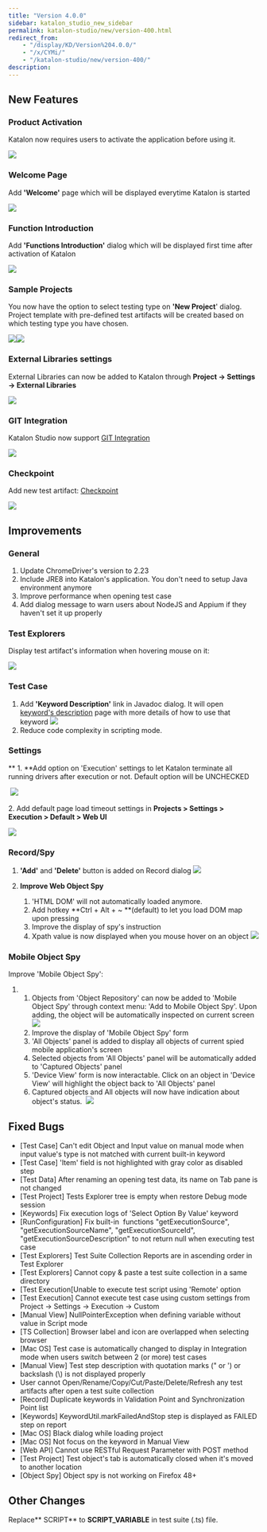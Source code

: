 ```yaml
---
title: "Version 4.0.0"
sidebar: katalon_studio_new_sidebar
permalink: katalon-studio/new/version-400.html
redirect_from:
    - "/display/KD/Version%204.0.0/"
    - "/x/CYMi/"
    - "/katalon-studio/new/version-400/"
description:
---
```

New Features
------------

### Product Activation

Katalon now requires users to activate the application before using it.

![](../../images/katalon-studio/new/version-400/image2016-9-7-173A543A17.png)

### Welcome Page

Add **'Welcome'** page which will be displayed everytime Katalon is started

![](../../images/katalon-studio/new/version-400/image2016-9-7-113A373A5.png)

### Function Introduction

Add **'Functions Introduction'** dialog which will be displayed first time after activation of Katalon

![](../../images/katalon-studio/new/version-400/image2016-9-7-113A383A13.png)

### Sample Projects

You now have the option to select testing type on **'New Project**' dialog. Project template with pre-defined test artifacts will be created based on which testing type you have chosen.

![](../../images/katalon-studio/new/version-400/image2016-8-28-103A63A4.png)![](../../images/katalon-studio/new/version-400/image2016-8-28-103A63A14.png)

### External Libraries settings

External Libraries can now be added to Katalon through **Project -> Settings -> External Libraries**

![](../../images/katalon-studio/new/version-400/image2016-8-28-93A503A44.png)

### GIT Integration

Katalon Studio now support [GIT Integration](/pages/viewpage.action?pageId=2261849)

![](../../images/katalon-studio/new/version-400/image2016-9-7-123A443A51.png)

### Checkpoint

Add new test artifact: [Checkpoint](/pages/viewpage.action?pageId=2261817)

![](../../images/katalon-studio/new/version-400/image2016-9-7-123A433A24.png)

Improvements
------------

### General

1.  Update ChromeDriver's version to 2.23
2.  Include JRE8 into Katalon's application. You don't need to setup Java environment anymore
3.  Improve performance when opening test case
4.  Add dialog message to warn users about NodeJS and Appium if they haven't set it up properly

### Test Explorers

Display test artifact's information when hovering mouse on it:

![](../../images/katalon-studio/new/version-400/image2016-9-7-203A503A5.png)

### Test Case

1.  Add **'Keyword Description'** link in Javadoc dialog. It will open [keyword's description](http://docs.katalon.com/display/KD/Keyword+Index) page with more details of how to use that keyword
    ![](../../images/katalon-studio/new/version-400/image2016-8-28-93A523A28.png)
2.  Reduce code complexity in scripting mode. 

### Settings

** 1. **Add option on 'Execution' settings to let Katalon terminate all running drivers after execution or not. Default option will be UNCHECKED

 ![](../../images/katalon-studio/new/version-400/image2016-9-7-203A533A29.png)

2. Add default page load timeout settings in **Projects > Settings > Execution > Default > Web UI**

![](../../images/katalon-studio/new/version-400/image2016-8-28-103A593A43.png)

### Record/Spy

1.  **'Add'** and **'Delete'** button is added on Record dialog
    ![](../../images/katalon-studio/new/version-400/image2016-8-28-93A553A52.png)


2.  **Improve Web Object Spy**
    1.  'HTML DOM' will not automatically loaded anymore.
    2.  Add hotkey **Ctrl + Alt + ~ **(default) to let you load DOM map upon pressing
    3.  Improve the display of spy's instruction
    4.  Xpath value is now displayed when you mouse hover on an object
        ![](../../images/katalon-studio/new/version-400/image2016-8-28-103A13A47.png)



### Mobile Object Spy

Improve 'Mobile Object Spy':

1.  1.  Objects from 'Object Repository' can now be added to 'Mobile Object Spy' through context menu: 'Add to Mobile Object Spy'. Upon adding, the object will be automatically inspected on current screen
        ![](../../images/katalon-studio/new/version-400/image2016-8-28-123A23A5.png)
    2.  Improve the display of 'Mobile Object Spy' form
    3.  'All Objects' panel is added to display all objects of current spied mobile application's screen
    4.  Selected objects from 'All Objects' panel will be automatically added to 'Captured Objects' panel
    5.  'Device View' form is now interactable. Click on an object in 'Device View' will highlight the object back to 'All Objects' panel
    6.  Captured objects and All objects will now have indication about object's status. 
        ![](../../images/katalon-studio/new/version-400/image2016-8-28-113A593A48.png)

Fixed Bugs
----------

*   \[Test Case\] Can't edit Object and Input value on manual mode when input value's type is not matched with current built-in keyword
*   \[Test Case\] 'Item' field is not highlighted with gray color as disabled step
*   \[Test Data\] After renaming an opening test data, its name on Tab pane is not changed
*   \[Test Project\] Tests Explorer tree is empty when restore Debug mode session
*   \[Keywords\] Fix execution logs of 'Select Option By Value' keyword
*   \[RunConfiguration\] Fix built-in  functions "getExecutionSource", "getExecutionSourceName", "getExecutionSourceId", "getExecutionSourceDescription" to not return null when executing test case
*   \[Test Explorers\] Test Suite Collection Reports are in ascending order in Test Explorer
*   \[Test Explorers\] Cannot copy & paste a test suite collection in a same directory
*   \[Test Execution\[Unable to execute test script using 'Remote' option
*   \[Test Execution\] Cannot execute test case using custom settings from Project -> Settings -> Execution -> Custom
*   \[Manual View\] NullPointerException when defining variable without value in Script mode
*   \[TS Collection\] Browser label and icon are overlapped when selecting browser
*   \[Mac OS\] Test case is automatically changed to display in Integration mode when users switch between 2 (or more) test cases
*   \[Manual View\] Test step description with quotation marks (" or ') or backslash (\\) is not displayed properly
*   User cannot Open/Rename/Copy/Cut/Paste/Delete/Refresh any test artifacts after open a test suite collection
*   \[Record\] Duplicate keywords in Validation Point and Synchronization Point list
*   \[Keywords\] KeywordUtil.markFailedAndStop step is displayed as FAILED step on report
*   \[Mac OS\] Black dialog while loading project
*   \[Mac OS\] Not focus on the keyword in Manual View
*   \[Web API\] Cannot use RESTful Request Parameter with POST method
*   \[Test Project\] Test object's tab is automatically closed when it's moved to another location
*   \[Object Spy\] Object spy is not working on Firefox 48+

Other Changes
-------------

Replace** <type>SCRIPT<type>** to **<type>SCRIPT_VARIABLE</type>** in test suite (.ts) file.
